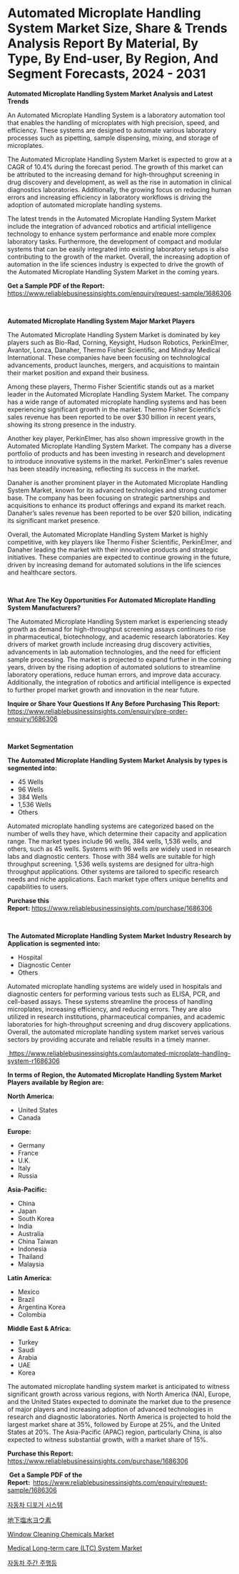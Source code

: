 <p><h1>Automated Microplate Handling System Market Size, Share & Trends Analysis Report By Material, By Type, By End-user, By Region, And Segment Forecasts, 2024 - 2031</h1></p><p><strong>Automated Microplate Handling System Market Analysis and Latest Trends</strong></p>
<p><p>An Automated Microplate Handling System is a laboratory automation tool that enables the handling of microplates with high precision, speed, and efficiency. These systems are designed to automate various laboratory processes such as pipetting, sample dispensing, mixing, and storage of microplates.</p><p>The Automated Microplate Handling System Market is expected to grow at a CAGR of 10.4% during the forecast period. The growth of this market can be attributed to the increasing demand for high-throughput screening in drug discovery and development, as well as the rise in automation in clinical diagnostics laboratories. Additionally, the growing focus on reducing human errors and increasing efficiency in laboratory workflows is driving the adoption of automated microplate handling systems.</p><p>The latest trends in the Automated Microplate Handling System Market include the integration of advanced robotics and artificial intelligence technology to enhance system performance and enable more complex laboratory tasks. Furthermore, the development of compact and modular systems that can be easily integrated into existing laboratory setups is also contributing to the growth of the market. Overall, the increasing adoption of automation in the life sciences industry is expected to drive the growth of the Automated Microplate Handling System Market in the coming years.</p></p>
<p><strong>Get a Sample PDF of the Report:&nbsp;</strong> <a href="https://www.reliablebusinessinsights.com/enquiry/request-sample/1686306">https://www.reliablebusinessinsights.com/enquiry/request-sample/1686306</a></p>
<p>&nbsp;</p>
<p><strong>Automated Microplate Handling System Major Market Players</strong></p>
<p><p>The Automated Microplate Handling System Market is dominated by key players such as Bio-Rad, Corning, Keysight, Hudson Robotics, PerkinElmer, Avantor, Lonza, Danaher, Thermo Fisher Scientific, and Mindray Medical International. These companies have been focusing on technological advancements, product launches, mergers, and acquisitions to maintain their market position and expand their business.</p><p>Among these players, Thermo Fisher Scientific stands out as a market leader in the Automated Microplate Handling System Market. The company has a wide range of automated microplate handling systems and has been experiencing significant growth in the market. Thermo Fisher Scientific’s sales revenue has been reported to be over $30 billion in recent years, showing its strong presence in the industry.</p><p>Another key player, PerkinElmer, has also shown impressive growth in the Automated Microplate Handling System Market. The company has a diverse portfolio of products and has been investing in research and development to introduce innovative systems in the market. PerkinElmer's sales revenue has been steadily increasing, reflecting its success in the market.</p><p>Danaher is another prominent player in the Automated Microplate Handling System Market, known for its advanced technologies and strong customer base. The company has been focusing on strategic partnerships and acquisitions to enhance its product offerings and expand its market reach. Danaher’s sales revenue has been reported to be over $20 billion, indicating its significant market presence.</p><p>Overall, the Automated Microplate Handling System Market is highly competitive, with key players like Thermo Fisher Scientific, PerkinElmer, and Danaher leading the market with their innovative products and strategic initiatives. These companies are expected to continue growing in the future, driven by increasing demand for automated solutions in the life sciences and healthcare sectors.</p></p>
<p>&nbsp;</p>
<p><strong>What Are The Key Opportunities For Automated Microplate Handling System Manufacturers?</strong></p>
<p><p>The Automated Microplate Handling System market is experiencing steady growth as demand for high-throughput screening assays continues to rise in pharmaceutical, biotechnology, and academic research laboratories. Key drivers of market growth include increasing drug discovery activities, advancements in lab automation technologies, and the need for efficient sample processing. The market is projected to expand further in the coming years, driven by the rising adoption of automated solutions to streamline laboratory operations, reduce human errors, and improve data accuracy. Additionally, the integration of robotics and artificial intelligence is expected to further propel market growth and innovation in the near future.</p></p>
<p><strong>Inquire or Share Your Questions If Any Before Purchasing This Report:</strong> <a href="https://www.reliablebusinessinsights.com/enquiry/pre-order-enquiry/1686306">https://www.reliablebusinessinsights.com/enquiry/pre-order-enquiry/1686306</a></p>
<p>&nbsp;</p>
<p><strong>Market Segmentation</strong></p>
<p><strong>The Automated Microplate Handling System Market Analysis by types is segmented into:</strong></p>
<p><ul><li>45 Wells</li><li>96 Wells</li><li>384 Wells</li><li>1,536 Wells</li><li>Others</li></ul></p>
<p><p>Automated microplate handling systems are categorized based on the number of wells they have, which determine their capacity and application range. The market types include 96 wells, 384 wells, 1,536 wells, and others, such as 45 wells. Systems with 96 wells are widely used in research labs and diagnostic centers. Those with 384 wells are suitable for high throughput screening. 1,536 wells systems are designed for ultra-high throughput applications. Other systems are tailored to specific research needs and niche applications. Each market type offers unique benefits and capabilities to users.</p></p>
<p><strong>Purchase this Report:&nbsp;</strong><a href="https://www.reliablebusinessinsights.com/purchase/1686306">https://www.reliablebusinessinsights.com/purchase/1686306</a></p>
<p>&nbsp;</p>
<p><strong>The Automated Microplate Handling System Market Industry Research by Application is segmented into:</strong></p>
<p><ul><li>Hospital</li><li>Diagnostic Center</li><li>Others</li></ul></p>
<p><p>Automated microplate handling systems are widely used in hospitals and diagnostic centers for performing various tests such as ELISA, PCR, and cell-based assays. These systems streamline the process of handling microplates, increasing efficiency, and reducing errors. They are also utilized in research institutions, pharmaceutical companies, and academic laboratories for high-throughput screening and drug discovery applications. Overall, the automated microplate handling system market serves various sectors by providing accurate and reliable results in a timely manner.</p></p>
<p><a href="https://www.reliablebusinessinsights.com/automated-microplate-handling-system-r1686306">&nbsp;https://www.reliablebusinessinsights.com/automated-microplate-handling-system-r1686306</a></p>
<p><strong>In terms of Region, the Automated Microplate Handling System Market Players available by Region are:</strong></p>
<p>
    <p> <strong> North America: </strong>
        <ul>
            <li>United States</li>
            <li>Canada</li>
        </ul>
        </p> 
    <p> <strong> Europe: </strong>
        <ul>
            <li>Germany</li>
            <li>France</li>
            <li>U.K.</li>
            <li>Italy</li>
            <li>Russia</li>
        </ul>
        </p> 
    <p> <strong> Asia-Pacific: </strong>
        <ul>
            <li>China</li>
            <li>Japan</li>
            <li>South Korea</li>
            <li>India</li>
            <li>Australia</li>
            <li>China Taiwan</li>
            <li>Indonesia</li>
            <li>Thailand</li>
            <li>Malaysia</li>
        </ul>
        </p> 
    <p> <strong> Latin America: </strong>
        <ul>
            <li>Mexico</li>
            <li>Brazil</li>
            <li>Argentina Korea</li>
            <li>Colombia</li>
        </ul>
        </p> 
    <p> <strong> Middle East & Africa: </strong>
        <ul>
            <li>Turkey</li>
            <li>Saudi</li>
            <li>Arabia</li>
            <li>UAE</li>
            <li>Korea</li>
        </ul>
    </p>
    </p>
<p><p>The automated microplate handling system market is anticipated to witness significant growth across various regions, with North America (NA), Europe, and the United States expected to dominate the market due to the presence of major players and increasing adoption of advanced technologies in research and diagnostic laboratories. North America is projected to hold the largest market share at 35%, followed by Europe at 25%, and the United States at 20%. The Asia-Pacific (APAC) region, particularly China, is also expected to witness substantial growth, with a market share of 15%.</p></p>
<p><strong>Purchase this Report: </strong><a href="https://www.reliablebusinessinsights.com/purchase/1686306">https://www.reliablebusinessinsights.com/purchase/1686306</a></p>
<p>&nbsp;<strong>Get a Sample PDF of the Report:&nbsp;&nbsp;</strong><a href="https://www.reliablebusinessinsights.com/enquiry/request-sample/1686306">https://www.reliablebusinessinsights.com/enquiry/request-sample/1686306</a></p>
<p><strong></strong></p>
<p><p><a href="https://github.com/durgin521/Market-Research-Report-List-1/blob/main/336683196370.md">자동차 디포거 시스템</a></p><p><a href="https://github.com/laurenreichert/Market-Research-Report-List-2/blob/main/3796813102864.md">地下塩水ヨウ素</a></p><p><a href="https://github.com/jaidynmorantestelletmjzya/Market-Research-Report-List-2/blob/main/window-cleaning-chemicals-market.md">Window Cleaning Chemicals Market</a></p><p><a href="https://github.com/ruddyyedelwadw/Market-Research-Report-List-2/blob/main/medical-long-term-care-ltc-system-market.md">Medical Long-term care (LTC) System Market</a></p><p><a href="https://github.com/novabrown3/Market-Research-Report-List-1/blob/main/572851096369.md">자동차 주간 주행등</a></p></p>